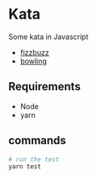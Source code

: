 # Kata

Some kata in Javascript

- [fizzbuzz](./fizzbuzz.js)
- [bowling](./bowling.js)

## Requirements

- Node
- yarn

## commands

```sh
# run the test
yarn test
```

